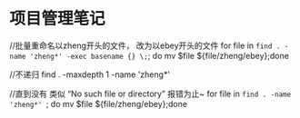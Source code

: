 # 项目管理笔记
//批量重命名以zheng开头的文件，	改为以ebey开头的文件
for file in `find . -name 'zheng*' -exec basename {} \;`; do mv $file ${file/zheng/ebey};done


//不递归
find . -maxdepth 1 -name 'zheng*'


//直到没有 类似 “No such file or directory” 报错为止~
for file in `find . -name 'zheng*' `; do mv $file ${file/zheng/ebey};done